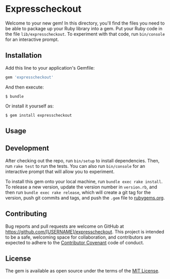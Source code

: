 # Expresscheckout

Welcome to your new gem! In this directory, you'll find the files you need to be able to package up your Ruby library into a gem. Put your Ruby code in the file `lib/expresscheckout`. To experiment with that code, run `bin/console` for an interactive prompt.


## Installation

Add this line to your application's Gemfile:

```ruby
gem 'expresscheckout'
```

And then execute:

    $ bundle

Or install it yourself as:

    $ gem install expresscheckout

## Usage


## Development

After checking out the repo, run `bin/setup` to install dependencies. Then, run `rake test` to run the tests. You can also run `bin/console` for an interactive prompt that will allow you to experiment.

To install this gem onto your local machine, run `bundle exec rake install`. To release a new version, update the version number in `version.rb`, and then run `bundle exec rake release`, which will create a git tag for the version, push git commits and tags, and push the `.gem` file to [rubygems.org](https://rubygems.org).

## Contributing

Bug reports and pull requests are welcome on GitHub at https://github.com/[USERNAME]/expresscheckout. This project is intended to be a safe, welcoming space for collaboration, and contributors are expected to adhere to the [Contributor Covenant](http://contributor-covenant.org) code of conduct.


## License

The gem is available as open source under the terms of the [MIT License](http://opensource.org/licenses/MIT).

